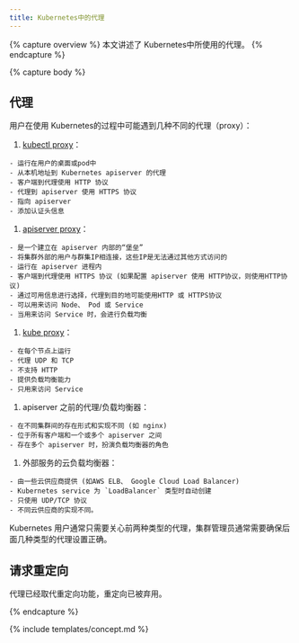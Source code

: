 ```yaml
---
title: Kubernetes中的代理
---
```


{% capture overview %}
本文讲述了 Kubernetes中所使用的代理。
{% endcapture %}

{% capture body %}

## 代理

用户在使用 Kubernetes的过程中可能遇到几种不同的代理（proxy）：

  1. [kubectl proxy](/docs/tasks/access-application-cluster/access-cluster/#directly-accessing-the-rest-api)：

    - 运行在用户的桌面或pod中
    - 从本机地址到 Kubernetes apiserver 的代理
    - 客户端到代理使用 HTTP 协议
    - 代理到 apiserver 使用 HTTPS 协议
    - 指向 apiserver
    - 添加认证头信息

  1. [apiserver proxy](/docs/tasks/access-application-cluster/access-cluster/#discovering-builtin-services)：

    - 是一个建立在 apiserver 内部的“堡垒”
    - 将集群外部的用户与群集IP相连接，这些IP是无法通过其他方式访问的
    - 运行在 apiserver 进程内
    - 客户端到代理使用 HTTPS 协议 (如果配置 apiserver 使用 HTTP协议，则使用HTTP协议)
    - 通过可用信息进行选择，代理到目的地可能使用HTTP 或 HTTPS协议
    - 可以用来访问 Node、 Pod 或 Service
    - 当用来访问 Service 时，会进行负载均衡

  1. [kube proxy](/docs/concepts/services-networking/service/#ips-and-vips)：

    - 在每个节点上运行
    - 代理 UDP 和 TCP
    - 不支持 HTTP 
    - 提供负载均衡能力
    - 只用来访问 Service

  1. apiserver 之前的代理/负载均衡器：

    - 在不同集群间的存在形式和实现不同 (如 nginx)
    - 位于所有客户端和一个或多个 apiserver 之间
    - 存在多个 apiserver 时，扮演负载均衡器的角色

  1. 外部服务的云负载均衡器：

    - 由一些云供应商提供 (如AWS ELB、 Google Cloud Load Balancer)
    - Kubernetes service 为 `LoadBalancer` 类型时自动创建
    - 只使用 UDP/TCP 协议
    - 不同云供应商的实现不同。

Kubernetes 用户通常只需要关心前两种类型的代理，集群管理员通常需要确保后面几种类型的代理设置正确。

## 请求重定向

代理已经取代重定向功能，重定向已被弃用。

{% endcapture %}

{% include templates/concept.md %}
